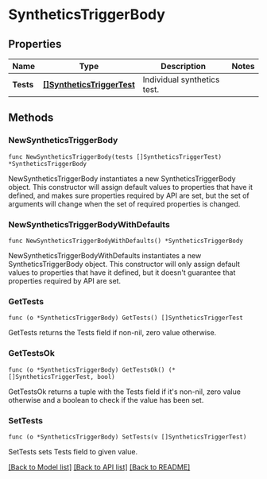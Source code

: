 # SyntheticsTriggerBody

## Properties

| Name      | Type                                                    | Description                 | Notes |
| --------- | ------------------------------------------------------- | --------------------------- | ----- |
| **Tests** | [**[]SyntheticsTriggerTest**](SyntheticsTriggerTest.md) | Individual synthetics test. |

## Methods

### NewSyntheticsTriggerBody

`func NewSyntheticsTriggerBody(tests []SyntheticsTriggerTest) *SyntheticsTriggerBody`

NewSyntheticsTriggerBody instantiates a new SyntheticsTriggerBody object.
This constructor will assign default values to properties that have it defined,
and makes sure properties required by API are set, but the set of arguments
will change when the set of required properties is changed.

### NewSyntheticsTriggerBodyWithDefaults

`func NewSyntheticsTriggerBodyWithDefaults() *SyntheticsTriggerBody`

NewSyntheticsTriggerBodyWithDefaults instantiates a new SyntheticsTriggerBody object.
This constructor will only assign default values to properties that have it defined,
but it doesn't guarantee that properties required by API are set.

### GetTests

`func (o *SyntheticsTriggerBody) GetTests() []SyntheticsTriggerTest`

GetTests returns the Tests field if non-nil, zero value otherwise.

### GetTestsOk

`func (o *SyntheticsTriggerBody) GetTestsOk() (*[]SyntheticsTriggerTest, bool)`

GetTestsOk returns a tuple with the Tests field if it's non-nil, zero value otherwise
and a boolean to check if the value has been set.

### SetTests

`func (o *SyntheticsTriggerBody) SetTests(v []SyntheticsTriggerTest)`

SetTests sets Tests field to given value.

[[Back to Model list]](../README.md#documentation-for-models) [[Back to API list]](../README.md#documentation-for-api-endpoints) [[Back to README]](../README.md)
